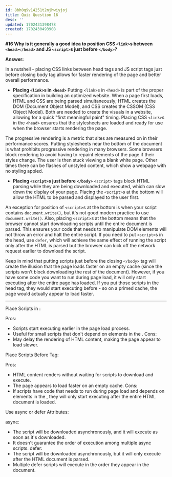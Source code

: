 ```yaml
---
id: 8bh0q9v14251t2njhwiyjoj
title: Quiz Question 16
desc: ''
updated: 1702431398478
created: 1702430493908
---
```

**#16 Why is it generally a good idea to position CSS `<link>`s between `<head></head>` and JS `<script>`s just before `</body>`?**

**Answer:**

In a nutshell - placing CSS links between head tags and JS script tags just before closing body tag allows for faster rendering of the page and better overall performance.

* **Placing `<link>`s in `<head>`**
Putting `<link>`s in `<head>` is part of the proper specification in building an optimized website. When a page first loads, HTML and CSS are being parsed simultaneously; HTML creates the DOM (Document Object Model), and CSS creates the CSSOM (CSS Object Model). Both are needed to create the visuals in a website, allowing for a quick "first meaningful paint" timing. Placing CSS `<link>`s in the `<head>` ensures that the stylesheets are loaded and ready for use when the browser starts rendering the page.

The progressive rendering is a metric that sites are measured on in their performance scores. Putting stylesheets near the bottom of the document is what prohibits progressive rendering in many browsers. Some browsers block rendering to avoid having to repaint elements of the page if their styles change. The user is then stuck viewing a blank white page. Other times there can be flashes of unstyled content, which show a webpage with no styling appled.

* **Placing `<script>`s just before `</body>`**
`<script>` tags block HTML parsing while they are being downloaded and executed, which can slow down the display of your page. Placing the `<script>`s at the bottom will allow the HTML to be parsed and displayed to the user first.

An exception for position of `<script>`s at the bottom is when your script contains `document.write()`, but it's not good modern practice to use `document.write()`. Also, placing `<script>`s at the bottom means that the browser cannot start downloading scripts until the entire document is parsed. This ensures your code that needs to manipulate DOM elements will not throw an error and halt the entire script. If you need to put `<script>`s in the head, use `defer`, which will achieve the same effect of running the script only after the HTML is parsed but the browser can kick off the network request earlier to download the script.

Keep in mind that putting scripts just before the closing `</body>` tag will create the illusion that the page loads faster on an empty cache (since the scripts won't block downloading the rest of the document). However, if you have some code you want to run during page load, it will only start executing after the entire page has loaded. If you put those scripts in the head tag, they would start executing before - so on a primed cache, the page would actually appear to load faster.

________

Place Scripts in <head>:

Pros:
* Scripts start executing earlier in the page load process.
* Useful for small scripts that don't depend on elements in the <body>.
Cons:
* May delay the rendering of HTML content, making the page appear to load slower.

Place Scripts Before </body> Tag:

Pros:
* HTML content renders without waiting for scripts to download and execute.
* The page appears to load faster on an empty cache.
Cons:
* If scripts have code that needs to run during page load and depends on elements in the <body>, they will only start executing after the entire HTML document is loaded.

Use async or defer Attributes:

async:
* The script will be downloaded asynchronously, and it will execute as soon as it's downloaded.
* It doesn't guarantee the order of execution among multiple async scripts.
defer:
* The script will be downloaded asynchronously, but it will only execute after the HTML document is parsed.
* Multiple defer scripts will execute in the order they appear in the document.